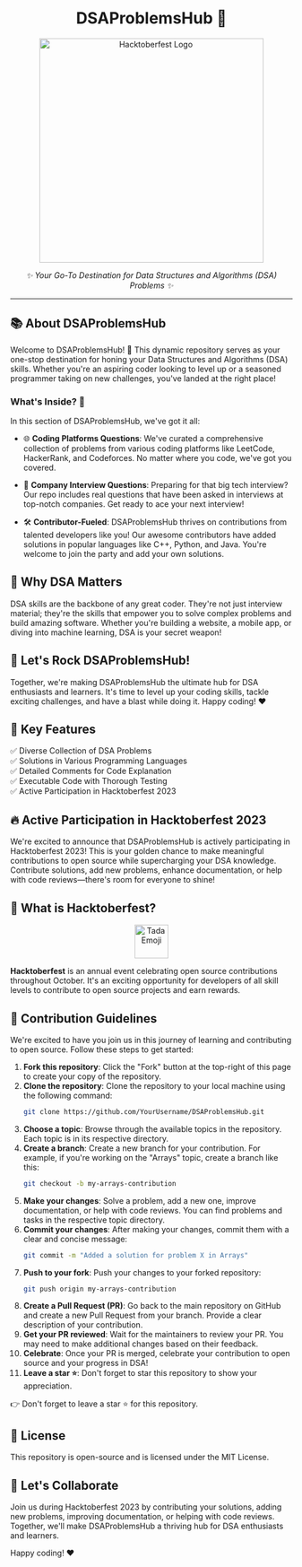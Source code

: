 <h1 align="center">DSAProblemsHub 🚀</h1>

<p align="center">
  <a href="https://hacktoberfest.digitalocean.com/">
    <img src="https://miro.medium.com/v2/resize:fit:1200/1*Lz_KFgbak2sUjwjOG9SZ4g.png" alt="Hacktoberfest Logo" width="400">
  </a>
</p>

<p align="center">
  <em>✨ Your Go-To Destination for Data Structures and Algorithms (DSA) Problems ✨</em>
</p>

---

## 📚 About DSAProblemsHub

Welcome to DSAProblemsHub! 🚀 This dynamic repository serves as your one-stop destination for honing your Data Structures and Algorithms (DSA) skills. Whether you're an aspiring coder looking to level up or a seasoned programmer taking on new challenges, you've landed at the right place!

### What's Inside? 📖

In this section of DSAProblemsHub, we've got it all:

- 🌐 **Coding Platforms Questions**: We've curated a comprehensive collection of problems from various coding platforms like LeetCode, HackerRank, and Codeforces. No matter where you code, we've got you covered.

- 🏢 **Company Interview Questions**: Preparing for that big tech interview? Our repo includes real questions that have been asked in interviews at top-notch companies. Get ready to ace your next interview!

- 🛠️ **Contributor-Fueled**: DSAProblemsHub thrives on contributions from talented developers like you! Our awesome contributors have added solutions in popular languages like C++, Python, and Java. You're welcome to join the party and add your own solutions.

## 💼 Why DSA Matters

DSA skills are the backbone of any great coder. They're not just interview material; they're the skills that empower you to solve complex problems and build amazing software. Whether you're building a website, a mobile app, or diving into machine learning, DSA is your secret weapon!

## 🚀 Let's Rock DSAProblemsHub!

Together, we're making DSAProblemsHub the ultimate hub for DSA enthusiasts and learners. It's time to level up your coding skills, tackle exciting challenges, and have a blast while doing it. Happy coding! ❤️

## 🌟 Key Features

✅ Diverse Collection of DSA Problems </br>
✅ Solutions in Various Programming Languages </br>
✅ Detailed Comments for Code Explanation</br>
✅ Executable Code with Thorough Testing</br>
✅ Active Participation in Hacktoberfest 2023</br>

## 🔥 Active Participation in Hacktoberfest 2023

We're excited to announce that DSAProblemsHub is actively participating in Hacktoberfest 2023! This is your golden chance to make meaningful contributions to open source while supercharging your DSA knowledge. Contribute solutions, add new problems, enhance documentation, or help with code reviews—there's room for everyone to shine!

## 🎉 What is Hacktoberfest?

<p align="center">
  <img src="https://images.emojiterra.com/google/android-11/512px/1f389.png" alt="Tada Emoji" width="60">
</p>

**Hacktoberfest** is an annual event celebrating open source contributions throughout October. It's an exciting opportunity for developers of all skill levels to contribute to open source projects and earn rewards.

## 🚀 Contribution Guidelines

We're excited to have you join us in this journey of learning and contributing to open source. Follow these steps to get started:
1. **Fork this repository**: Click the "Fork" button at the top-right of this page to create your copy of the repository.
2. **Clone the repository**: Clone the repository to your local machine using the following command:
   ```sh
   git clone https://github.com/YourUsername/DSAProblemsHub.git
   ```
3. **Choose a topic**: Browse through the available topics in the repository. Each topic is in its respective directory.
4. **Create a branch**: Create a new branch for your contribution. For example, if you're working on the "Arrays" topic, create a branch like this:
   ```sh
   git checkout -b my-arrays-contribution
   ```
5. **Make your changes**: Solve a problem, add a new one, improve documentation, or help with code reviews. You can find problems and tasks in the respective topic directory.
6. **Commit your changes**: After making your changes, commit them with a clear and concise message:
   ```sh
   git commit -m "Added a solution for problem X in Arrays"
   ```
7. **Push to your fork**: Push your changes to your forked repository:
   ```sh
   git push origin my-arrays-contribution
   ```
8. **Create a Pull Request (PR)**: Go back to the main repository on GitHub and create a new Pull Request from your branch. Provide a clear description of your contribution.
9. **Get your PR reviewed**: Wait for the maintainers to review your PR. You may need to make additional changes based on their feedback.
10. **Celebrate**: Once your PR is merged, celebrate your contribution to open source and your progress in DSA!
11. **Leave a star ⭐**: Don't forget to star this repository to show your appreciation.

👉 Don't forget to leave a star ⭐ for this repository.

## 📝 License

This repository is open-source and is licensed under the MIT License.

## 🙏 Let's Collaborate

Join us during Hacktoberfest 2023 by contributing your solutions, adding new problems, improving documentation, or helping with code reviews. Together, we'll make DSAProblemsHub a thriving hub for DSA enthusiasts and learners.

Happy coding! ❤️
